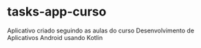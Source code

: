 # tasks-app-curso
Aplicativo criado seguindo as aulas do curso Desenvolvimento de Aplicativos Android usando Kotlin
